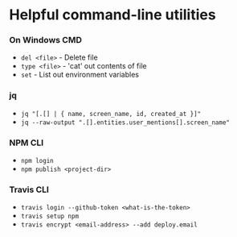 # Helpful command-line utilities
### On Windows CMD
- `del <file>` - Delete file
- `type <file>` - 'cat' out contents of file
- `set` - List out environment variables

### jq
- `jq "[.[] | { name, screen_name, id, created_at }]"`
- `jq --raw-output ".[].entities.user_mentions[].screen_name"`

### NPM CLI
- `npm login`
- `npm publish <project-dir>`

### Travis CLI
- `travis login --github-token <what-is-the-token>`
- `travis setup npm`
- `travis encrypt <email-address> --add deploy.email`
